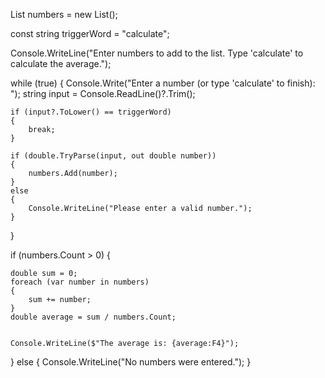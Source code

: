 
List<double> numbers = new List<double>();


const string triggerWord = "calculate";

Console.WriteLine("Enter numbers to add to the list. Type 'calculate' to calculate the average.");

while (true)
{
    Console.Write("Enter a number (or type 'calculate' to finish): ");
    string input = Console.ReadLine()?.Trim();

    if (input?.ToLower() == triggerWord)
    {
        break; 
    }

    if (double.TryParse(input, out double number))
    {
        numbers.Add(number); 
    }
    else
    {
        Console.WriteLine("Please enter a valid number.");
    }
}

if (numbers.Count > 0)
{
   
    double sum = 0;
    foreach (var number in numbers)
    {
        sum += number;
    }
    double average = sum / numbers.Count;

  
    Console.WriteLine($"The average is: {average:F4}");
}
else
{
    Console.WriteLine("No numbers were entered.");
}
